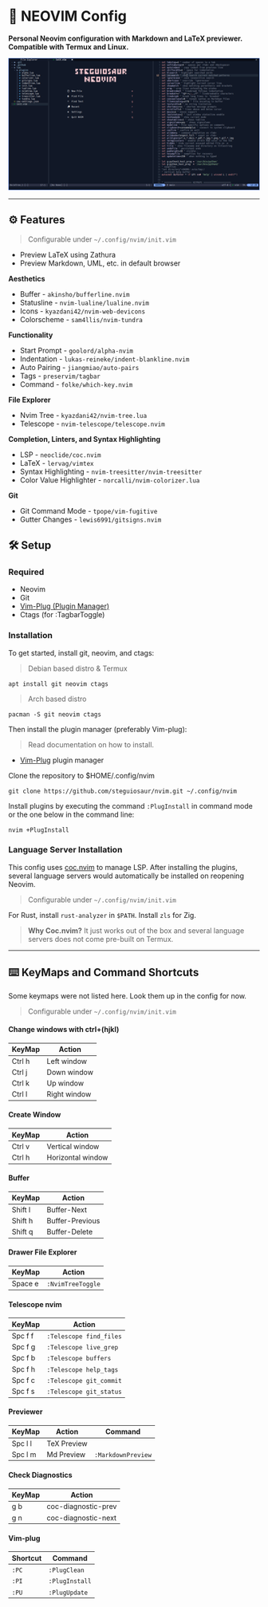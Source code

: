 # :hatching_chick: NEOVIM Config

**Personal Neovim configuration with Markdown and LaTeX previewer.**
**Compatible with Termux and Linux.**

![NEOVIM](./neovim_rice.png)

---

## :gear: Features

> Configurable under `~/.config/nvim/init.vim`

- Preview LaTeX using Zathura
- Preview Markdown, UML, etc. in default browser

**Aesthetics**

- Buffer - `akinsho/bufferline.nvim`
- Statusline - `nvim-lualine/lualine.nvim`
- Icons - `kyazdani42/nvim-web-devicons`
- Colorscheme - `sam4llis/nvim-tundra`

**Functionality**

- Start Prompt - `goolord/alpha-nvim`
- Indentation - `lukas-reineke/indent-blankline.nvim`
- Auto Pairing - `jiangmiao/auto-pairs`
- Tags - `preservim/tagbar`
- Command - `folke/which-key.nvim`

**File Explorer**

- Nvim Tree - `kyazdani42/nvim-tree.lua`
- Telescope - `nvim-telescope/telescope.nvim`

**Completion, Linters, and Syntax Highlighting**

- LSP - `neoclide/coc.nvim`
- LaTeX - `lervag/vimtex`
- Syntax Highlighting - `nvim-treesitter/nvim-treesitter`
- Color Value Highlighter - `norcalli/nvim-colorizer.lua`

**Git**

- Git Command Mode - `tpope/vim-fugitive`
- Gutter Changes - `lewis6991/gitsigns.nvim`

## :hammer_and_wrench: Setup

### Required

- Neovim
- Git
- [Vim-Plug (Plugin Manager)](https://github.com/junegunn/vim-plug )
- Ctags (for :TagbarToggle)

### Installation

To get started, install git, neovim, and ctags:

> Debian based distro & Termux

```shell
apt install git neovim ctags
```

> Arch based distro

```shell
pacman -S git neovim ctags
```

Then install the plugin manager (preferably Vim-plug):

> Read documentation on how to install.

- [Vim-Plug](https://github.com/junegunn/vim-plug ) plugin manager

Clone the repository to $HOME/.config/nvim

```console
git clone https://github.com/steguiosaur/nvim.git ~/.config/nvim
```

Install plugins by executing the command `:PlugInstall` in command mode
or the one below in the command line:

```shell
nvim +PlugInstall
```

### Language Server Installation

This config uses [coc.nvim](https://github.com/neoclide/coc.nvim) to manage LSP. 
After installing the plugins, several language servers would automatically be 
installed on reopening Neovim.

> Configurable under `~/.config/nvim/init.vim`

For Rust, install `rust-analyzer` in `$PATH`. Install `zls` for Zig.

> **Why Coc.nvim?** 
> It just works out of the box and several language servers does 
not come pre-built on Termux.

---

## :keyboard: KeyMaps and Command Shortcuts

Some keymaps were not listed here. Look them up in the config for now.
> Configurable under `~/.config/nvim/init.vim`

#### Change windows with ctrl+(hjkl)

| KeyMap |    Action    |
|--------|--------------|
| Ctrl h | Left window  |
| Ctrl j | Down window  |
| Ctrl k | Up window    |
| Ctrl l | Right window |

#### Create Window

| KeyMap |       Action      |
|--------|-------------------|
| Ctrl v | Vertical window   |
| Ctrl h | Horizontal window |

#### Buffer

| KeyMap  |      Action     |
|---------|-----------------|
| Shift l | Buffer-Next     |
| Shift h | Buffer-Previous |
| Shift q | Buffer-Delete |

#### Drawer File Explorer

| KeyMap |       Action      |
|--------|-------------------|
| Space e | `:NvimTreeToggle` |

#### Telescope nvim

| KeyMap  |          Action         |
|---------|-------------------------|
| Spc f f | `:Telescope find_files` |
| Spc f g | `:Telescope live_grep`  |
| Spc f b | `:Telescope buffers`    |
| Spc f h | `:Telescope help_tags`  |
| Spc f c | `:Telescope git_commit` |
| Spc f s | `:Telescope git_status` |

#### Previewer

| KeyMap  |   Action    |    Command         |
|---------|-------------|--------------------|
| Spc l l | TeX Preview |                    |
| Spc l m | Md Preview  | `:MarkdownPreview` |

#### Check Diagnostics

| KeyMap |        Action       |
|--------|---------------------|
| g b    | coc-diagnostic-prev |
| g n    | coc-diagnostic-next |

#### Vim-plug

|  Shortcut  |  Command   |
|------------|------------|
| `:PC` | `:PlugClean`    |
| `:PI` | `:PlugInstall`  |
| `:PU` | `:PlugUpdate`   |

